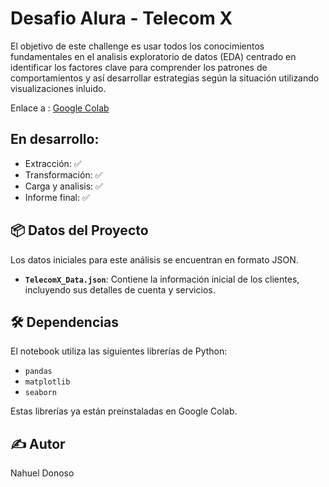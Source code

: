 # Desafio Alura - Telecom X

<p>El objetivo de este challenge es usar todos los conocimientos fundamentales en el analisis exploratorio de datos (EDA) centrado en identificar los factores clave para comprender los patrones de comportamientos y así desarrollar estrategias según la situación utilizando visualizaciones inluido.</p>

Enlace a : [Google Colab](https://colab.research.google.com/drive/1PrRG8H-Wf5IZ3m0c0XKgzp5eo2WPTAtz?usp=sharing)

## En desarrollo:
- Extracción: ✅
- Transformación: ✅
- Carga y analisis: ✅
- Informe final: ✅

## 📦 Datos del Proyecto

Los datos iniciales para este análisis se encuentran en formato JSON.

* **`TelecomX_Data.json`**: Contiene la información inicial de los clientes, incluyendo sus detalles de cuenta y servicios.

## 🛠️ Dependencias

El notebook utiliza las siguientes librerías de Python:

* `pandas`
* `matplotlib`
* `seaborn`

Estas librerías ya están preinstaladas en Google Colab.

## ✍️ Autor

Nahuel Donoso
